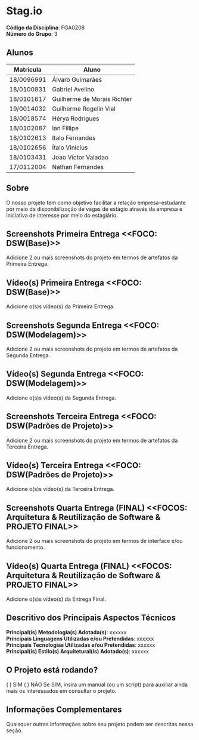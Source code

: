 # Stag.io

**Código da Disciplina**: FGA0208<br>
**Número do Grupo**: 3<br>

## Alunos
|Matrícula | Aluno |
| -- | -- |
| 18/0096991  |  Álvaro Guimarães |
| 18/0100831  |  Gabriel Avelino |
| 18/0101617  |  Guilherme de Morais Richter |
| 19/0014032  |  Guilherme Rogelin Vial |
| 18/0018574  |  Hérya Rodrigues |
| 18/0102087  |  Ian Fillipe |
| 18/0102613  |  Italo Fernandes |
| 18/0102656  |  Ítalo Vinícius |
| 18/0103431  |  Joao Victor Valadao |
| 17/0112004  |  Nathan Fernandes |

## Sobre 
O nosso projeto tem como objetivo facilitar a relação empresa-estudante por meio da disponibilização de vagas de estágio através da empresa e iniciativa de interesse por meio do estagiário.

## Screenshots Primeira Entrega <<FOCO: DSW(Base)>>
Adicione 2 ou mais screenshots do projeto em termos de artefatos da Primeira Entrega.

## Vídeo(s) Primeira Entrega <<FOCO: DSW(Base)>>
Adicione o(s)s vídeo(s) da Primeira Entrega.

## Screenshots Segunda Entrega <<FOCO: DSW(Modelagem)>>
Adicione 2 ou mais screenshots do projeto em termos de artefatos da Segunda Entrega.

## Vídeo(s) Segunda Entrega <<FOCO: DSW(Modelagem)>>
Adicione o(s)s vídeo(s) da Segunda Entrega.

## Screenshots Terceira Entrega <<FOCO: DSW(Padrões de Projeto)>>
Adicione 2 ou mais screenshots do projeto em termos de artefatos da Terceira Entrega.

## Vídeo(s) Terceira Entrega <<FOCO: DSW(Padrões de Projeto)>>
Adicione o(s)s vídeo(s) da Terceira Entrega.

## Screenshots Quarta Entrega (FINAL) <<FOCOS: Arquitetura & Reutilização de Software & PROJETO FINAL>>
Adicione 2 ou mais screenshots do projeto em termos de interface e/ou funcionamento.

## Vídeo(s) Quarta Entrega (FINAL) <<FOCOS: Arquitetura & Reutilização de Software & PROJETO FINAL>>
Adicione o(s)s vídeo(s) da Entrega Final.

## Descritivo dos Principais Aspectos Técnicos 
**Principal(is) Metodologia(s) Adotada(s)**: xxxxxx<br>
**Principais Linguagens Utilizadas e/ou Pretendidas**: xxxxxx<br>
**Principais Tecnologias Utilizadas e/ou Pretendidas**: xxxxxx<br>
**Principal(is) Estilo(s) Arquitetural(is) Adotado(s)**: xxxxxx<br>

## O Projeto está rodando?
( ) SIM
( ) NÃO
Se SIM, insira um manual (ou um script) para auxiliar ainda mais os interessados em consultar o projeto.

## Informações Complementares 
Quaisquer outras informações sobre seu projeto podem ser descritas nessa seção.
